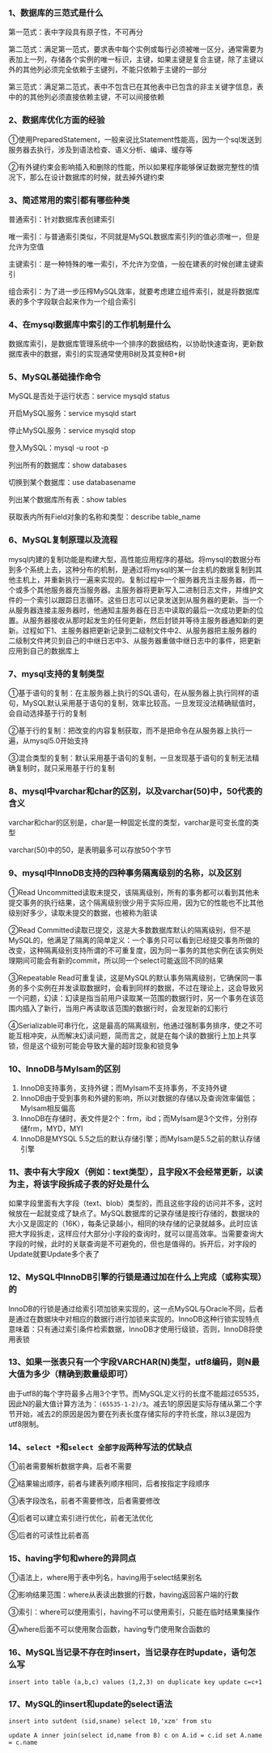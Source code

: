 ### 1、数据库的三范式是什么

第一范式：表中字段具有原子性，不可再分

第二范式：满足第一范式，要求表中每个实例或每行必须被唯一区分，通常需要为表加上一列，存储各个实例的唯一标识，主键，如果主键是复合主键，除了主键以外的其他列必须完全依赖于主键列，不能只依赖于主键的一部分

第三范式：满足第二范式，表中不包含已在其他表中已包含的非主关键字信息，表中的的其他列必须直接依赖主键，不可以间接依赖

### 2、数据库优化方面的经验

①使用PreparedStatement，一般来说比Statement性能高，因为一个sql发送到服务器去执行，涉及到语法检查、语义分析、编译、缓存等

②有外键约束会影响插入和删除的性能，所以如果程序能够保证数据完整性的情况下，那么在设计数据库的时候，就去掉外键约束



### 3、简述常用的索引都有哪些种类

普通索引：针对数据库表创建索引

唯一索引：与普通索引类似，不同就是MySQL数据库索引列的值必须唯一，但是允许为空值

主键索引：是一种特殊的唯一索引，不允许为空值，一般在建表的时候创建主键索引

组合索引：为了进一步压榨MySQL效率，就要考虑建立组件索引，就是将数据库表的多个字段联合起来作为一个组合索引

### 4、在mysql数据库中索引的工作机制是什么

数据库索引，是数据库管理系统中一个排序的数据结构，以协助快速查询，更新数据库表中的数据，索引的实现通常使用B树及其变种B+树

### 5、MySQL基础操作命令

MySQL是否处于运行状态：service mysqld status

开启MySQL服务：service mysqld start

停止MySQL服务：service mysqld stop

登入MySQL：mysql -u root -p

列出所有的数据库：show databases

切换到某个数据库：use databasename

列出某个数据库所有表：show tables

获取表内所有Field对象的名称和类型：describe table_name

### 6、MySQL复制原理以及流程

mysql内建的复制功能是构建大型，高性能应用程序的基础。将mysql的数据分布到多个系统上去，这种分布的机制，是通过将mysql的某一台主机的数据复制到其他主机上，并重新执行一遍来实现的。复制过程中一个服务器充当主服务器，而一个或多个其他服务器充当服务器。主服务器将更新写入二进制日志文件，并维护文件的一个索引以跟踪日志循环。这些日志可以记录发送到从服务器的更新。当一个从服务器连接主服务器时，他通知主服务器在日志中读取的最后一次成功更新的位置。从服务器接收从那时起发生的任何更新，然后封锁并等待主服务器通知新的更新。过程如下1、主服务器把更新记录到二级制文件中2、从服务器把主服务器的二级制文件拷贝到自己的中继日志中3、从服务器重做中继日志中的事件，把更新应用到自己的数据库上

### 7、mysql支持的复制类型

①基于语句的复制：在主服务器上执行的SQL语句，在从服务器上执行同样的语句，MySQL默认采用基于语句的复制，效率比较高。一旦发现没法精确赋值时，会自动选择基于行的复制

②基于行的复制：把改变的内容复制获取，而不是把命令在从服务器上执行一遍，从mysql5.0开始支持

③混合类型的复制：默认采用基于语句的复制，一旦发现基于语句的复制无法精确复制时，就只采用基于行的复制

### 8、mysql中varchar和char的区别，以及varchar(50)中，50代表的含义

varchar和char的区别是，char是一种固定长度的类型，varchar是可变长度的类型

varchar(50)中的50，是表明最多可以存放50个字节

### 9、mysql中InnoDB支持的四种事务隔离级别的名称，以及区别

①Read Uncommitted读取未提交，该隔离级别，所有的事务都可以看到其他未提交事务的执行结果，这个隔离级别很少用于实际应用，因为它的性能也不比其他级别好多少，读取未提交的数据，也被称为脏读

②Read Committed读取已提交，这是大多数数据库默认的隔离级别，但不是MySQL的，他满足了隔离的简单定义：一个事务只可以看到已经提交事务所做的改变，这种隔离级别支持所谓的不可重复度，因为同一事务的其他实例在该实例处理期间可能会有新的commit，所以同一个select可能返回不同的结果

③Repeatable Read可重复读，这是MySQL的默认事务隔离级别，它确保同一事务的多个实例在并发读取数据时，会看到同样的数据，不过在理论上，这会导致另一个问题，幻读：幻读是指当前用户读取某一范围的数据行时，另一个事务在该范围内插入了新行，当用户再读取该范围的数据行时，会发现新的幻影行

④Serializable可串行化，这是最高的隔离级别，他通过强制事务排序，使之不可能互相冲突，从而解决幻读问题，简而言之，就是在每个读的数据行上加上共享锁，但是这个级别可能会导致大量的超时现象和锁竞争

### 10、InnoDB与MyIsam的区别

1. InnoDB支持事务，支持外键；而MyIsam不支持事务，不支持外键
2. InnoDB由于受到事务和外键的影响，所以对数据的存储以及查询效率偏低；MyIsam相反偏高
3. InnoDB在存储时，表文件是2个：frm，ibd；而MyIsam是3个文件，分别存储frm，MYD，MYI
4. InnoDB是MYSQL 5.5之后的默认存储引擎；而MyIsam是5.5之前的默认存储引擎

### 11、表中有大字段X（例如：text类型），且字段X不会经常更新，以读为主，将该字段拆成子表的好处是什么

如果字段里面有大字段（text、blob）类型的，而且这些字段的访问并不多，这时候放在一起就变成了缺点了。MySQL数据库的记录存储是按行存储的，数据块的大小又是固定的（16K），每条记录越小，相同的块存储的记录就越多。此时应该把大字段拆走，这样应付大部分小字段的查询时，就可以提高效率。当需要查询大字段的时候，此时的关联查询是不可避免的，但也是值得的。拆开后，对字段的Update就要Update多个表了

### 12、MySQL中InnoDB引擎的行锁是通过加在什么上完成（或称实现）的

InnoDB的行锁是通过给索引项加锁来实现的，这一点MySQL与Oracle不同，后者是通过在数据块中对相应的数据行进行加锁来实现的。InnoDB这种行锁实现特点意味着：只有通过索引条件检索数据，InnoDB才使用行级锁，否则，InnoDB将使用表锁

### 13、如果一张表只有一个字段VARCHAR(N)类型，utf8编码，则N最大值为多少（精确到数量级即可）

由于utf8的每个字符最多占用3个字节。而MySQL定义行的长度不能超过65535，因此N的最大值计算方法为：`(65535-1-2)/3`。减去1的原因是实际存储从第二个字节开始，减去2的原因是因为要在列表长度存储实际的字符长度，除以3是因为utf8限制。

### 14、`select *`和`select 全部字段`两种写法的优缺点

①前者需要解析数据字典，后者不需要

②结果输出顺序，前者与建表列顺序相同，后者按指定字段顺序

③表字段改名，前者不需要修改，后者需要修改

④后者可以建立索引进行优化，前者无法优化

⑤后者的可读性比前者高

### 15、having字句和where的异同点

①语法上，where用于表中列名，having用于select结果别名

②影响结果范围：where从表读出数据的行数，having返回客户端的行数

③索引：where可以使用索引，having不可以使用索引，只能在临时结果集操作

④where后面不可以使用聚合函数，having专门使用聚合函数的

### 16、MySQL当记录不存在时insert，当记录存在时update，语句怎么写

`insert into table (a,b,c) values (1,2,3) on duplicate key update c=c+1`

### 17、MySQL的insert和update的select语法

`insert into sutdent (sid,sname) select 10,'xzm' from stu`

`update A inner join(select id,name from B) c on A.id = c.id set A.name = c.name`

